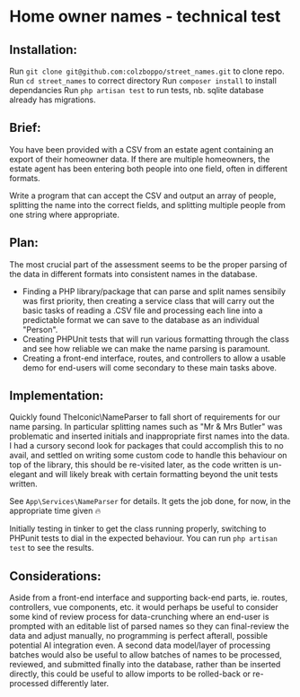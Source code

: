 # Home owner names - technical test

## Installation:
Run `git clone git@github.com:colzboppo/street_names.git` to clone repo.
Run `cd street_names` to correct directory
Run `composer install` to install dependancies
Run `php artisan test` to run tests, nb. sqlite database already has migrations.

## Brief:
You have been provided with a CSV from an estate agent containing an export of their
homeowner data. If there are multiple homeowners, the estate agent has been entering both
people into one field, often in different formats.

Write a program that can accept the CSV and output an array of people, splitting the name into
the correct fields, and splitting multiple people from one string where appropriate.

## Plan:
The most crucial part of the assessment seems to be the proper parsing of the data in different formats into consistent names in the database.
- Finding a PHP library/package that can parse and split names sensibily was first priority, then creating a service class that will carry out the basic tasks of reading a .CSV file and processing each line into a predictable format we can save to the database as an individual "Person".
- Creating PHPUnit tests that will run various formatting through the class and see how reliable we can make the name parsing is paramount.
- Creating a front-end interface, routes, and controllers to allow a usable demo for end-users will come secondary to these main tasks above.

## Implementation:
Quickly found TheIconic\NameParser to fall short of requirements for our name parsing. In particular splitting names such as "Mr & Mrs Butler" was problematic and inserted initials and inappropriate first names into the data. I had a cursory second look for packages that could accomplish this to no avail, and settled on writing some custom code to handle this behaviour on top of the library, this should be re-visited later, as the code written is un-elegant and will likely break with certain formatting beyond the unit tests written.

See `App\Services\NameParser` for details. It gets the job done, for now, in the appropriate time given 🔥

Initially testing in tinker to get the class running properly, switching to PHPunit tests to dial in the expected behaviour. 
You can run `php artisan test` to see the results.

## Considerations:
Aside from a front-end interface and supporting back-end parts, ie. routes, controllers, vue components, etc. it would perhaps be useful to consider some kind of review process for data-crunching where an end-user is prompted with an editable list of parsed names so they can final-review the data and adjust manually, no programming is perfect afterall, possible potential AI integration even.
A second data model/layer of processing batches would also be useful to allow batches of names to be processed, reviewed, and submitted finally into the database, rather than be inserted directly, this could be useful to allow imports to be rolled-back or re-processed differently later.
